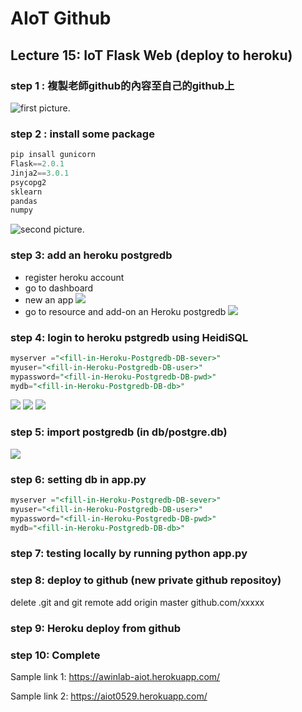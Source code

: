 # AIoT Github

## Lecture 15: IoT Flask Web (deploy to heroku)

### step 1 : 複製老師github的內容至自己的github上
![first picture.](/static/step1.png)
### step 2 : install some package


```python
pip insall gunicorn   
Flask==2.0.1 
Jinja2==3.0.1 
psycopg2 
sklearn 
pandas  
numpy 
```
![second picture.](/static/step2.png)

### step 3: add an heroku postgredb

* register heroku account
* go to dashboard
* new an app
![](/static/step3_1.png)
* go to resource and add-on an Heroku postgredb
![](/static/step.png)

### step 4: login to heroku pstgredb using HeidiSQL


```sql
myserver ="<fill-in-Heroku-Postgredb-DB-sever>"
myuser="<fill-in-Heroku-Postgredb-DB-user>"
mypassword="<fill-in-Heroku-Postgredb-DB-pwd>"
mydb="<fill-in-Heroku-Postgredb-DB-db>"

```
![](/static/step4_1.png)
![](/static/step4_2.png)
![](/static/step4_3.png)
### step 5: import postgredb (in db/postgre.db)

![](/static/step5.png)
### step 6: setting db in app.py


```sql
myserver ="<fill-in-Heroku-Postgredb-DB-sever>"
myuser="<fill-in-Heroku-Postgredb-DB-user>"
mypassword="<fill-in-Heroku-Postgredb-DB-pwd>"
mydb="<fill-in-Heroku-Postgredb-DB-db>"

```
### step 7: testing locally by running python app.py

### step 8: deploy to github (new private github repositoy)

delete .git and git remote add origin master github.com/xxxxx


### step 9: Heroku deploy from github

### step 10: Complete

Sample link 1:
https://awinlab-aiot.herokuapp.com/

Sample link 2: 
https://aiot0529.herokuapp.com/





